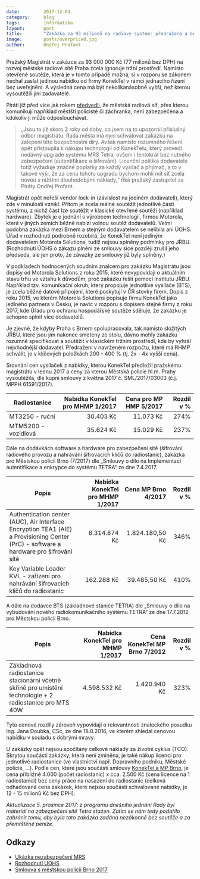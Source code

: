 ```yaml
---
date:         2017-12-04
category:     blog
tags:         informatika
layout:       post
title:        "Zakázka za 93 milionů na radiový systém: předražená a bez soutěže"
image:        posts/overpriced.jpg
author:       Ondřej Profant
---
```


Pražský Magistrát v zakázce za 93 000 000 Kč (77 milionů bez DPH) na rozvoj městské radiové sítě Praha zcela ignoruje tržní prostředí. Namísto otevřené soutěže, která je v tomto případě možná, si v rozporu se zákonem nechal zaslat jedinou nabídku od firmy KonekTel v rámci jednacího řízení bez uveřejnění. A výsledná cena má být nekolikanásobně vyšší, než kterou vysoutěžili jiní zadavatelé.

Piráti již před více jak rokem [předvedli][mrs], že městská radiová síť, přes kterou komunikují například městští policisté či záchranka, není zabezpečena a kdokoliv ji může odposlouchávat.

> „Jsou to již skoro 2 roky od doby, co jsem na to upozornil příslušný odbor magistrátu. Rada města má nyní schvalovat zakázku na zalepení této bezpečnostní díry. Avšak namísto rozumného řešení opět přistoupila k nákupu technologií od KonekTelu, který provedl nedávný upgrade systému MRS Tetra, ovšem i tentokrát bez nutného zabezpečení (autentifikace a šifrování). Licenční politika dodavatele totiž vyžaduje značné poplatky za každý vysílač a přijímač, a to v takové výši, že za cenu tohoto upgradu bychom mohli mít síť zcela novou s nižšími dlouhodobými náklady,“ říká pražský zastupitel za Piráty Ondřej Profant.

Magistrát opět neřeší vendor lock-in (závislost na jediném dodavateli), který zde v minulosti vznikl. Přitom je zcela reálné soutěžit jednotlivé části systému, z nichž část lze soutěžit v klasické otevřené soutěži (například hardware). Zbytek je o jednání s výrobcem technologií, firmou Motorola, která v jiných zemích běžně nabízí volnou soutěž dodavatelů. Velmi podobná zakázka mezi Brnem a stejným dodavatelem se nelíbila ani ÚOHS. Úřad v rozhodnutí podrobně rozebírá, že KonekTel není jediným dodavatelem Motorola Solutions, tudíž nejsou splněny podmínky pro JŘBU. (Rozhodnutí ÚOHS o zákazu plnění ze smlouvy sice později zrušil jeho předseda, ale jen proto, že závazky ze smlouvy již byly splněny.)

V podkladech hodnocených soudním znalcem pro zakázku Magistrátu jsou dopisy od Motorola Solutions z roku 2015, které nevypovídají o aktuálním stavu trhu ve vztahu k důvodům, proč zakázku řešit pomocí institutu JŘBU. Například tzv. komunikační okruh, který propojuje jednotlivé vysílače (BTS), je zcela běžné datové připojení, které poskytují v ČR stovky firem. Dopis z roku 2015, ve kterém Motorola Solutions popisuje firmu KonekTel jako jediného partnera v Česku, je navíc v rozporu s dopisem stejné firmy z roku 2017, kde Úřadu pro ochranu hospodářské soutěže sděluje, že zakázku je schopno splnit více dodavatelů.

Je zjevné, že kdyby Praha s Brnem spolupracovala, tak namísto složitých JŘBU, které jsou jim nakonec smeteny ze stolu, dávno mohly zakázku rozumně specifikovat a soutěžit v klasickém tržním prostředí, kde by vyhrál nejvhodnější dodavatel. Předražení v navrženém rozpočtu, které má RHMP schválit, je v klíčových položkách 200 - 400 % (tj. 2x - 4x vyšší cena).

Srovnání cen vysílaček z nabídky, kterou KonekTel předložil pražskému magistrátu v lednu 2017 a ceny za kterou Městská policie hl.m. Prahy vysoutěžila, dle kupní smlouvy z května 2017 č. SML/2017/03003 (č.j. MPPH 61591/2017). 

| Radiostanice   |  Nabídka KonekTel pro MHMP 1/2017 | Cena pro MP HMP 5/2017 | Rozdíl v % |
|--------------------|-----------------------------------------------:|-----------------------------:|--------------:|
| MT3250 - ruční            |  30.403 Kč     | 11.073 Kč |  274% |
| MTM5200 - vozidlová  |  35.624 Kč    |  15.029 Kč  | 237% |


Dále na dodávkách software a hardware pro zabezpečení sítě (šifrování radiového provozu a nahrávání šifrovacích klíčů do radiostanic), zakázka pro Městskou policii Brno (7/2017) dle „Smlouvy o dílo na Implementaci autentifikace a enkrypce do systému TETRA“ ze dne 7.4.2017.


| Popis | Nabídka KonekTel pro MHMP 1/2017 | Cena MP Brno 4/2017 | Rozdíl v % |
|-----|----:|----:|----:|
| Authentication center (AUC), Air Interface Encryption TEA1 (AIE) a Provisioning Center (PrC) - software a hardware pro šifrování sítě | 6.314.874 Kč | 1.824.180,50 Kč | 346% |
| Key Variable Loader KVL - zařízení pro nahrávání šifrovacích klíčů do radiostanic | 162.288 Kč | 39.485,50 Kč | 410% |


A dále na dodávce BTS (základnové stanice TETRA) dle „Smlouvy o dílo na vybudování nového radiokomunikačního systému TETRA“ ze dne 17.7.2012 pro Městskou policii Brno.


| Popis | Nabídka KonekTel pro MHMP 1/2017 | Cena KonekTel MP Brno 7/2012 | Rozdíl v % |
|----|---:|---:|---:|
| Základnová radiostanice stacionární včetně skříně pro umístění technologie + 2 radiostanice pro MTS 40W | 4.598.532 Kč | 1.420.940 Kč | 323% |

Tyto cenové rozdíly zároveň vypovídají o relevantnosti znaleckého posudku Ing. Jana Doubka, CSc, ze dne 18.8.2016, ve kterém shledal cenovou nabídku v souladu s dobrými mravy.

U zakázky opět nejsou spočítány celkové náklady za životní cyklus (TCO). Skrytou součástí zakázky, která není zmíněna, je také nákup licencí pro jednotlivé radiostanice (ve vlastnictví např. Dopravního podniku, Městské policie, ...). Podle cen, které jsou součástí smlouvy [KonekTel a MP Brno][smlouvygov], je cena přibližně 4.000 (počet radiostanic) x cca. 2.500 Kč (cena licence na 1 radiostanici) bez ceny práce na nasazení do radiostanic (celková odhadovaná cena zakázek, které nejsou součástí schvalované nabídky, je 12 - 15 milionů Kč bez DPH).

*Aktualizace 5. prosince 2017: z programu dnešního jednání Rady byl materiál na zabezpečení sítě Tetra stažen. Zatím se nám tedy podařilo zabránit tomu, aby byla tato zakázka zadána nezákonně bez soutěže a za přemrštěné peníze.*


## Odkazy

- [Ukázka nezabezpečení MRS][mrs]
- [Rozhodnutí UOHS][uohs]
- [Smlouva s městskou policii Brno 2017][smlouvygov]

[mrs]: https://praha.pirati.cz/odposlouchavani.html
[uohs]: https://www.uohs.cz/cs/verejne-zakazky/sbirky-rozhodnuti/detail-15012.html
[smlouvygov]: https://smlouvy.gov.cz/smlouva/1675922

